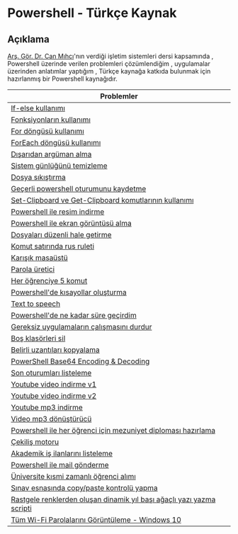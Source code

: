 # Powershell - Türkçe Kaynak


## Açıklama 

[Arş. Gör. Dr. Can Mıhcı](https://www.linkedin.com/in/canmihci/)'nın verdiği işletim sistemleri dersi kapsamında , Powershell üzerinde verilen problemleri çözümlendiğim , uygulamalar üzerinden anlatımlar yaptığım , Türkçe kaynağa katkıda bulunmak için hazırlanmış bir Powershell kaynağıdır.



| Problemler  |
| ------------- | 
| [If-else kullanımı](https://github.com/mustafadalga/powershell/tree/master/If-else-kullanimi)  |
| [Fonksiyonların kullanımı](https://github.com/mustafadalga/powershell/tree/master/Fonksiyonlarin-kullanimi)  |
| [For döngüsü kullanımı](https://github.com/mustafadalga/powershell/tree/master/For-dongusu-kullanimi)  |
| [ForEach döngüsü kullanımı](https://github.com/mustafadalga/powershell/tree/master/ForEach-dongusu-kullanimi)  |
| [Dışarıdan argüman alma](https://github.com/mustafadalga/powershell/tree/master/Disardan-arguman-alma)  |
| [Sistem günlüğünü temizleme](https://github.com/mustafadalga/powershell/blob/master/Komut-anlatimlari/Clear-EventLog.md)  |
| [Dosya sıkıştırma](https://github.com/mustafadalga/powershell/blob/master/Komut-anlatimlari/Compress-Archive.md)  |
| [Geçerli powershell oturumunu kaydetme](https://github.com/mustafadalga/powershell/blob/master/Komut-anlatimlari/Export-Console.md)  |
| [Set-Clipboard ve Get-Clipboard komutlarının kullanımı](https://github.com/mustafadalga/powershell/blob/master/Komut-anlatimlari/Get-Clipboard_Set-Clipboard.md)  |
| [Powershell ile resim indirme](https://github.com/mustafadalga/powershell/tree/master/Resim-indir)  |
| [Powershell ile ekran görüntüsü alma](https://github.com/mustafadalga/powershell/tree/master/Ekran-goruntusu-alma)  |
| [Dosyaları düzenli hale getirme](https://github.com/mustafadalga/powershell/tree/master/Dosyalari-duzenli-hale-getirme)  |
| [Komut satırında rus ruleti](https://github.com/mustafadalga/powershell/tree/master/Komut-satirinda-rus-ruleti)  |
| [Karışık masaüstü](https://github.com/mustafadalga/powershell/tree/master/Karisik-masaustu)  |
| [Parola üretici](https://github.com/mustafadalga/powershell/tree/master/Parola-uretici)  |
| [Her öğrenciye 5 komut](https://github.com/mustafadalga/powershell/tree/master/Her-ogrenciye-5-komut)  |
| [Powershell'de kısayollar oluşturma](https://github.com/mustafadalga/powershell/tree/master/Powershell-kisayollar-olusturma)  |
| [Text to speech](https://github.com/mustafadalga/powershell/tree/master/Text-to-speech)  |
| [Powershell'de ne kadar süre geçirdim](https://github.com/mustafadalga/powershell/tree/master/PowerShellde-ne-kadar-sure-gecirdim)  |
| [Gereksiz uygulamaların çalışmasını durdur](https://github.com/mustafadalga/powershell/tree/master/Gereksiz-uygulamalari-durdur)  |
| [Boş klasörleri sil](https://github.com/mustafadalga/powershell/tree/master/Bos-klasorleri-sil)  |
| [Belirli uzantıları kopyalama](https://github.com/mustafadalga/powershell/tree/master/Belirli-uzantilari-kopyala)  |
| [PowerShell Base64 Encoding & Decoding ](https://github.com/mustafadalga/powershell/tree/master/Base64-encoding_decoding)  |
| [Son oturumları listeleme](https://github.com/mustafadalga/powershell/tree/master/Son-oturumlari-listeleme)  |
| [Youtube video indirme v1](https://github.com/mustafadalga/powershell/tree/master/youtube-video-indir-v1)  |
| [Youtube video indirme v2](https://github.com/mustafadalga/powershell/tree/master/youtube-video-indir-v2)  |
| [Youtube mp3 indirme](https://github.com/mustafadalga/powershell/tree/master/youtube-mp3-indir)  |
| [Video mp3 dönüştürücü](https://github.com/mustafadalga/powershell/tree/master/Video-mp3-donusturucu)  |
| [Powershell ile her öğrenci için mezuniyet diploması hazırlama](https://github.com/mustafadalga/powershell/tree/master/Diploma-hazirla)  |
| [Çekiliş motoru](https://github.com/mustafadalga/powershell/tree/master/Cekilis-motoru)  |
| [Akademik iş ilanlarını listeleme](https://github.com/mustafadalga/powershell/tree/master/Akademik-personel-ilanlari)  |
| [Powershell ile mail gönderme](https://github.com/mustafadalga/powershell/tree/master/Mail-gonder)  |
| [Üniversite kısmi zamanlı öğrenci alımı](https://github.com/mustafadalga/powershell/tree/master/Universite-kismi-zamanli-ogrenci-alimi)  |
| [Sınav esnasında copy/paste kontrolü yapma](https://github.com/mustafadalga/powershell/tree/master/Copy-paste-kontrolu)  |
| [Rastgele renklerden oluşan dinamik yıl başı ağaçlı yazı yazma scripti](https://github.com/mustafadalga/powershell/tree/master/Mutlu-yillar-bote)  |
| [Tüm Wi-Fi Parolalarını Görüntüleme - Windows 10](https://github.com/mustafadalga/powershell/tree/master/Ag-parolalarini-goruntuleme)  |
